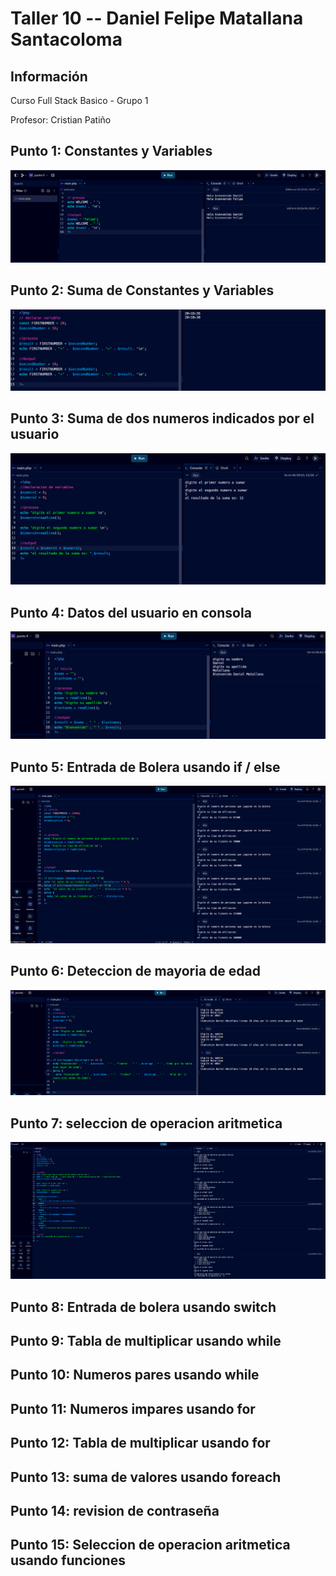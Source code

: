 <h1>Taller 10 -- Daniel Felipe Matallana Santacoloma</h1>
<h2>Información</h2>
<p>Curso Full Stack Basico - Grupo 1</p>
<p>Profesor: Cristian Patiño</p>

<h2>Punto 1: Constantes y Variables</h2>
<img src= "./public/images/punto-1.png" alt="punto1">

<h2>Punto 2: Suma de Constantes y Variables</h2>
<img src= "./public/images/punto-2.png" alt="punto2">

<h2>Punto 3: Suma de dos numeros indicados por el usuario</h2>
<img src= "./public/images/punto-3.png" alt="punto3">

<h2>Punto 4: Datos del usuario en consola </h2>
<img src= "./public/images/punto-4.png" alt="punto4">

<h2>Punto 5: Entrada de Bolera usando if / else </h2>
<img src= "./public/images/punto-5.png" alt="punto5">

<h2>Punto 6: Deteccion de mayoria de edad</h2>
<img src= "./public/images/punto-6.png" alt="punto6">

<h2>Punto 7: seleccion de operacion aritmetica</h2>
<img src= "./public/images/punto-7.png" alt="punto7">

<h2>Punto 8: Entrada de bolera usando switch</h2>

<h2>Punto 9: Tabla de multiplicar usando while </h2>

<h2>Punto 10: Numeros pares usando while</h2>

<h2>Punto 11: Numeros impares usando for</h2>

<h2>Punto 12: Tabla de multiplicar usando for</h2>

<h2>Punto 13: suma de valores usando foreach</h2>

<h2>Punto 14: revision de contraseña</h2>

<h2>Punto 15: Seleccion de operacion aritmetica usando funciones </h2>